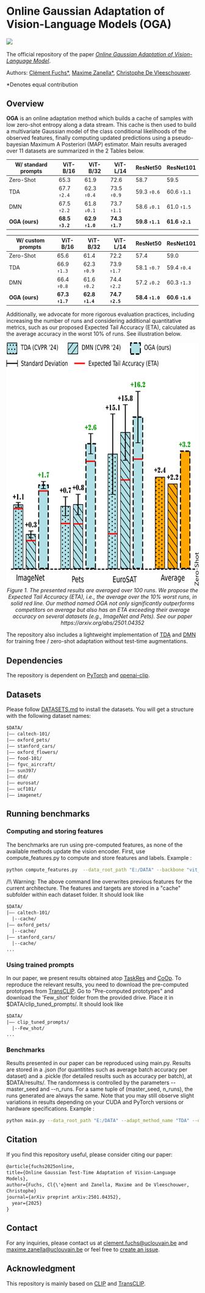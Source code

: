 # Online Gaussian Adaptation of Vision-Language Models (OGA)
<a href="https://arxiv.org/abs/2501.04352" style="vertical-align:middle; display:inline;">
    <img src="https://img.shields.io/badge/cs.CV-arXiv%3A2501.03729-B31B1B.svg" class="plain" style="height:25px;" />
</a>

The official repository of the paper [*Online Gaussian Adaptation of Vision-Language Model*](https://arxiv.org/abs/2501.04352).

Authors:
[Clément Fuchs*](https://scholar.google.com/citations?user=ZXWUJ4QAAAAJ&hl=fr&oi=ao),
[Maxime Zanella*](https://scholar.google.com/citations?user=FIoE9YIAAAAJ&hl=fr&oi=ao),
[Christophe De Vleeschouwer](https://scholar.google.com/citations?user=xb3Zc3cAAAAJ&hl=fr&oi=ao).

*Denotes equal contribution

## Overview

**OGA** is an online adaptation method which builds a cache of samples with low zero-shot entropy along a data stream. This cache is then used to build a multivariate Gaussian model of the class conditional likelihoods of the observed features, finally computing updated predictions using a pseudo-bayesian Maximum A Posteriori (MAP) estimator. Main results averaged over 11 datasets are summarized in the 2 Tables below.

| W/ standard prompts         | **ViT-B/16** | **ViT-B/32** | **ViT-L/14** | **ResNet50** | **ResNet101** |
|----------------------|--------------|--------------|--------------|--------------|---------------|
| Zero-Shot       | 65.3         | 61.9         | 72.6         | 58.7         | 59.5          |
| TDA             | 67.7 `↑2.4`  | 62.3 `↑0.4`  | 73.5 `↑0.9`  | 59.3 `↑0.6`  | 60.6 `↑1.1`   |
| DMN             | 67.5 `↑2.2`  | 61.8 `↓0.1`  | 73.7 `↑1.1`  | 58.6 `↓0.1`  | 61.0 `↑1.5`   |
| **OGA (ours)**      | **68.5 `↑3.2`**  | **62.9 `↑1.0`**  | **74.3 `↑1.7`**  | **59.8 `↑1.1`**  | **61.6 `↑2.1`**   |


| W/ custom prompts          | **ViT-B/16** | **ViT-B/32** | **ViT-L/14** | **ResNet50** | **ResNet101** |
|----------------------|--------------|--------------|--------------|--------------|---------------|
| Zero-Shot       | 65.6         | 61.4         | 72.2         | 57.4         | 59.0          |
| TDA             | 66.9 `↑1.3`  | 62.3 `↑0.9`  | 73.9 `↑1.7`  | 58.1 `↑0.7`  | 59.4 `↑0.4`   |
| DMN             | 66.4 `↑0.8`  | 61.6 `↑0.2`  | 74.4 `↑2.2`  | 57.2 `↓0.2`  | 60.3 `↑1.3`   |
| **OGA (ours)**      | **67.3 `↑1.7`**  | **62.8 `↑1.4`**  | **74.7 `↑2.5`**  | **58.4 `↑1.0`**  | **60.6 `↑1.6`**   |

Additionally, we advocate for more rigorous evaluation practices, including increasing the number of runs and considering additional quantitative metrics, such as our proposed Expected Tail Accuracy (ETA), calculated as the average accuracy in the worst 10% of runs. See illustration below.

<p align="center">
  <img src="images/abstract_barplot_github_version.png" alt="Bar plot" width="700" height="636">
  <br>
  <em>Figure 1. The presented results are averaged over 100 runs. We propose the Expected Tail Accuracy (ETA), i.e., the average over the 10% worst runs, in solid red line. Our method named OGA not only significantly outperforms competitors on average but also has an ETA exceeding their average accuracy on several datasets (e.g., ImageNet and Pets). See our paper https://arxiv.org/abs/2501.04352</em>
</p>

The repository also includes a lightweight implementation of [TDA](https://openaccess.thecvf.com/content/CVPR2024/html/Karmanov_Efficient_Test-Time_Adaptation_of_Vision-Language_Models_CVPR_2024_paper.html) and [DMN](https://openaccess.thecvf.com/content/CVPR2024/html/Zhang_Dual_Memory_Networks_A_Versatile_Adaptation_Approach_for_Vision-Language_Models_CVPR_2024_paper.html) for training free / zero-shot adaptation without test-time augmentations.


## Dependencies
The repository is dependent on [PyTorch](https://pytorch.org/) and [openai-clip](https://pypi.org/project/openai-clip/).
## Datasets
Please follow [DATASETS.md](DATASETS.md) to install the datasets.
You will get a structure with the following dataset names:
```
$DATA/
|–– caltech-101/
|–– oxford_pets/
|–– stanford_cars/
|–– oxford_flowers/
|–– food-101/
|–– fgvc_aircraft/
|–– sun397/
|–– dtd/
|–– eurosat/
|–– ucf101/
|–– imagenet/
```
## Running benchmarks
### Computing and storing features
The benchmarks are run using pre-computed features, as none of the available methods update the vision encoder. 
First, use compute_features.py to compute and store features and labels.
Example : 
```bash
python compute_features.py  --data_root_path "E:/DATA" --backbone "vit_b16" --datasets 'sun397' 'imagenet' 'fgvc_aircraft' 'eurosat' 'food101' 'caltech101' 'oxford_pets' 'oxford_flowers' 'stanford_cars' 'dtd' 'ucf101'
```
/!\ Warning: The above command line overwrites previous features for the current architecture.
The features and targets are stored in a "cache" subfolder within each dataset folder. It should look like
```
$DATA/
|–– caltech-101/
  |--cache/
|–– oxford_pets/
  |--cache/
|–– stanford_cars/
  |--cache/
...
```
### Using trained prompts
In our paper, we present results obtained atop [TaskRes](https://openaccess.thecvf.com/content/CVPR2023/html/Yu_Task_Residual_for_Tuning_Vision-Language_Models_CVPR_2023_paper.html) and [CoOp](https://link.springer.com/article/10.1007/s11263-022-01653-1). To reproduce the relevant results, you need to download the pre-computed prototypes from [TransCLIP](https://github.com/MaxZanella/transduction-for-vlms). Go to "Pre-computed prototypes" and download the 'Few_shot' folder from the provided drive. Place it in $DATA/clip_tuned_prompts/.
It should look like
```
$DATA/
|–– clip_tuned_prompts/
  |--Few_shot/
...
```

### Benchmarks
Results presented in our paper can be reproduced using main.py. Results are stored in a .json (for quantitites such as average batch accuracy per dataset) and a .pickle (for detailed results such as accuracy per batch), at $DATA/results/.
The randomness is controlled by the parameters --master_seed and --n_runs. For a same tuple of (master_seed, n_runs), the runs generated are always the same. Note that you may still observe slight variations in results depending on your CUDA and PyTorch versions or hardware specifications.
Example :
```bash  
python main.py --data_root_path "E:/DATA" --adapt_method_name "TDA" --datasets 'sun397' 'imagenet' 'fgvc_aircraft' 'eurosat' 'food101' 'caltech101' 'oxford_pets' 'oxford_flowers' 'stanford_cars' 'dtd' 'ucf101'
```

## Citation

If you find this repository useful, please consider citing our paper:
```
@article{fuchs2025online,
title={Online Gaussian Test-Time Adaptation of Vision-Language Models},
author={Fuchs, Cl{\'e}ment and Zanella, Maxime and De Vleeschouwer, Christophe}
journal={arXiv preprint arXiv:2501.04352},
  year={2025}
}
```

## Contact

For any inquiries, please contact us at [clement.fuchs@uclouvain.be](mailto:clement.fuchs@uclouvain.be) and  [maxime.zanella@uclouvain.be](mailto:maxime.zanella@uclouvain.be) or feel free to [create an issue](https://github.com/cfuchs2023/OGA/issues).

## Acknowledgment
This repository is mainly based on [CLIP](https://github.com/openai/CLIP) and [TransCLIP](https://github.com/MaxZanella/transduction-for-vlms). 

